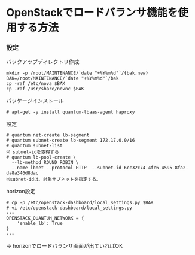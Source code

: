 <!--
************************************************************
OpenStack LoadBalancer
# https://wiki.openstack.org/wiki/Neutron/LBaaS/HowToRun
Copyright (c) Takehiko OGASAWARA 2013 All Rights Reserved.
************************************************************
-->
<div id='title'>　</div>    

# OpenStackでロードバランサ機能を使用する方法

### 設定
バックアップディレクトリ作成
```
mkdir -p /root/MAINTENANCE/`date "+%Y%m%d"`/{bak,new}
BAK=/root/MAINTENANCE/`date "+%Y%m%d"`/bak
cp -raf /etc/nova $BAK
cp -raf /usr/share/novnc $BAK
```

パッケージインストール  
```
# apt-get -y install quantum-lbaas-agent haproxy
```

設定
```
# quantum net-create lb-segment
# quantum subnet-create lb-segment 172.17.0.0/16
# quantum subnet-list
※ subnet-idを取得する
# quantum lb-pool-create \
  --lb-method ROUND_ROBIN \
  --name lbnet --protocol HTTP  --subnet-id 6cc32c74-4fc6-4595-8fa2-da8a346d8dac
※subnet-idは、対象サブネットを指定する。
```

horizon設定
```
# cp -p /etc/openstack-dashboard/local_settings.py $BAK
# vi /etc/openstack-dashboard/local_settings.py
---
OPENSTACK_QUANTUM_NETWORK = {
    'enable_lb': True
}
---

```
→ horizonでロードバランサ画面が出ていればOK  

